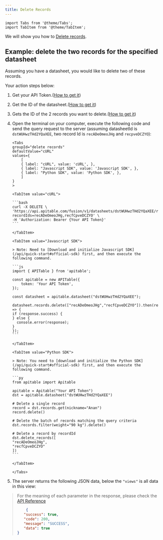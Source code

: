 ```yaml
---
title: Delete Records
---
```


````mdx-code-block
import Tabs from '@theme/Tabs';
import TabItem from '@theme/TabItem';
````

We will show you how to [Delete records](/api/reference#operation/delete-records).

## Example: delete the two records for the specified datasheet

Assuming you have a datasheet, you would like to delete two of these records.

Your action steps below:

1. Get your API Token.([How to get it](quick-start.md#get-api-token))

2. Get the ID of the datasheet.([How to get it](introduction.md#datasheetid))

3. Gets the ID of the 2 records you want to delete.([How to get it](introduction.md#recordid))

4. Open the terminal on your computer, execute the following code and send the query request to the server (assuming datasheetId is `dstWUHwzTHd2YQaXEE`, two record Id is `recADeOmeoJHg` and `recpveDCZYO`):
    ````mdx-code-block
    <Tabs
    groupId="delete records"
    defaultValue="cURL"
    values={
        [
        { label: "cURL", value: 'cURL', },
        { label: "Javascript SDK", value: 'Javascript SDK', },
        { label: "Python SDK", value: 'Python SDK', },
        ]
    }
    >

    <TabItem value="cURL">

    ```bash
    curl -X DELETE \
    'https://api.apitable.com/fusion/v1/datasheets/dstWUHwzTHd2YQaXEE/records?recordIds=recADeOmeoJHg,recfCpveDCZYO' \
    -H 'Authorization: Bearer {Your API Token}'
    ```

    </TabItem>

    <TabItem value="Javascript SDK">

    > Note: Need to [Download and initialize Javascript SDK](/api/quick-start#official-sdk) first, and then execute the following command.

    ```js
    import { APITable } from 'apitable';

    const apitable = new APITable({
        token: 'Your API Token',
    });

    const datasheet = apitable.datasheet("dstWUHwzTHd2YQaXEE");

    datasheet.records.delete(["recADeOmeoJHg","recfCpveDCZYO"]).then(response => {
    if (response.success) {
    } else {
      console.error(response);
    }
    });
    ```

    </TabItem>

    <TabItem value="Python SDK">

    > Note: You need to [download and initialize the Python SDK](/api/quick-start#official-sdk) first, and then execute the following command.

    ```py
    from apitable import Apitable

    apitable = Apitable("Your API Token")
    dst = apitable.datasheet("dstWUHwzTHd2YQaXEE")

    # Delete a single record
    record = dst.records.get(nickname="Anan")
    record.delete()

    # Delete the batch of records matching the query criteria
    dst.records.filter(weight="90 kg").delete()

    # Delete a record by recordId
    dst.delete_records([
    "recADeOmeoJHg",
    "recfCpveDCZYO"
    ])
    ```

    </TabItem>

    </Tabs>
    ````
5. The server returns the following JSON data, below the `"views"`  is all data in this view:
> For the meaning of each parameter in the response, please check the [API Reference](/api/reference#operation/delete-records) 
> 
> ```json
>     {
>    "success": true,
>    "code": 200,
>    "message": "SUCCESS",
>    "data": true
> }
> ```
